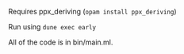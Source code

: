 Requires ppx_deriving (`opam install ppx_deriving`)

Run using `dune exec early`

All of the code is in bin/main.ml.
